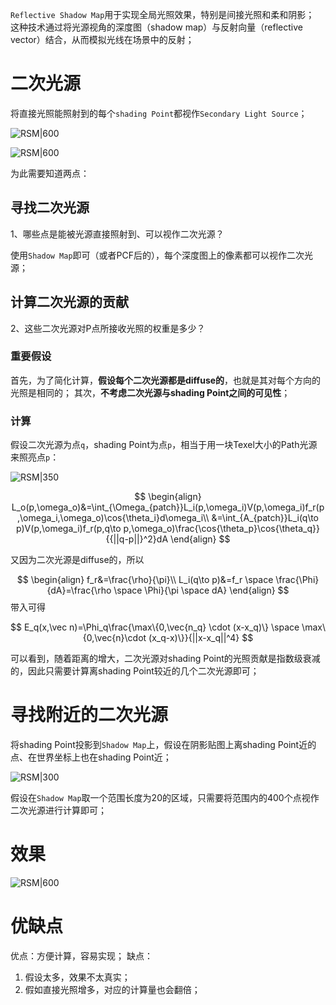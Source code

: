 `Reflective Shadow Map`用于实现全局光照效果，特别是间接光照和柔和阴影；
这种技术通过将光源视角的深度图（shadow map）与反射向量（reflective vector）结合，从而模拟光线在场景中的反射；

# 二次光源

将直接光照能照射到的每个`shading Point`都视作`Secondary Light Source`；

![RSM|600](https://pic-1315225359.cos.ap-shanghai.myqcloud.com/20230905224202.png)

![RSM|600](https://pic-1315225359.cos.ap-shanghai.myqcloud.com/20230905224411.png)


为此需要知道两点：

## 寻找二次光源

1、哪些点是能被光源直接照射到、可以视作二次光源？

使用`Shadow Map`即可（或者PCF后的），每个深度图上的像素都可以视作二次光源；

## 计算二次光源的贡献

2、这些二次光源对P点所接收光照的权重是多少？

### 重要假设

首先，为了简化计算，**假设每个二次光源都是diffuse的**，也就是其对每个方向的光照是相同的；
其次，**不考虑二次光源与shading Point之间的可见性**；

### 计算

假设二次光源为点`q`，shading Point为点`p`，相当于用一块Texel大小的Path光源来照亮点`p`：

![RSM|350](https://pic-1315225359.cos.ap-shanghai.myqcloud.com/20230910175051.png)

$$
\begin{align}
L_o(p,\omega_o)&=\int_{\Omega_{patch}}L_i(p,\omega_i)V(p,\omega_i)f_r(p,\omega_i,\omega_o)\cos{\theta_i}d\omega_i\\
&=\int_{A_{patch}}L_i(q\to p)V(p,\omega_i)f_r(p,q\to p,\omega_o)\frac{\cos{\theta_p}\cos{\theta_q}}{{||q-p||}^2}dA
\end{align}
$$

又因为二次光源是diffuse的，所以

$$
\begin{align}
f_r&=\frac{\rho}{\pi}\\
L_i(q\to p)&=f_r \space \frac{\Phi}{dA}=\frac{\rho \space \Phi}{\pi \space dA}
\end{align}
$$
带入可得

$$
E_q(x,\vec n)=\Phi_q\frac{\max\{0,\vec{n_q} \cdot (x-x_q)\} \space \max\{0,\vec{n}\cdot (x_q-x)\}}{||x-x_q||^4}
$$

可以看到，随着距离的增大，二次光源对shading Point的光照贡献是指数级衰减的，因此只需要计算离shading Point较近的几个二次光源即可；

# 寻找附近的二次光源

将shading Point投影到`Shadow Map`上，假设在阴影贴图上离shading Point近的点、在世界坐标上也在shading Point近；

![RSM|300](https://pic-1315225359.cos.ap-shanghai.myqcloud.com/20230910183904.png)

假设在`Shadow Map`取一个范围长度为20的区域，只需要将范围内的400个点视作二次光源进行计算即可；

# 效果

![RSM|600](https://pic-1315225359.cos.ap-shanghai.myqcloud.com/20230910184102.png)

# 优缺点

优点：方便计算，容易实现；
缺点：
1. 假设太多，效果不太真实；
2. 假如直接光照增多，对应的计算量也会翻倍；

